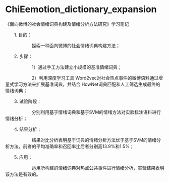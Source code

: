 # ChiEemotion_dictionary_expansion
《面向微博的社会情绪词典构建及情绪分析方法研究》学习笔记

　　1. 目的：

　　　　　　探索一种面向微博的社会情绪词典构建方法；

　　2. 步骤：

　　　　　　1）通过手工方法建立小规模的基准情绪词典；

　　　　　　2）利用深度学习工具 Word2vec对社会热点事件的微博语料通过增量式学习方法来扩展基准词典，并结合 HowNet词典匹配和人工筛选生成最终的情绪词典；

　　3. 试验阶段：

　　　　　　分别利用基于情绪词典和基于SVM的情绪方法对实验标注语料进行情绪分析；

　　4. 结果分析：

　　　　　　结果对比分析表明基于词典的情绪分析方法优于基于SVM的情绪分析方法，前者的平均准确率和召回率比后者分别高13.9%和1.5%；

　　5. 应用：

　　　　　　运用所构建的情绪词典对热点公共事件进行情绪分析，实验结果表明该方法是有效的。
